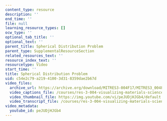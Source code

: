 ```yaml
---
content_type: resource
description: ''
end_time: ''
file: null
learning_resource_types: []
ocw_type: ''
optional_tab_title: ''
optional_text: ''
parent_title: Spherical Distribution Problem
parent_type: SupplementalResourceSection
related_resources_text: ''
resource_index_text: ''
resourcetype: Video
start_time: ''
title: Spherical Distribution Problem
uid: c54e2c79-a219-4100-3d31-8359dae2b67d
video_files:
  archive_url: https://archive.org/download/MITRES3-004F17/MITRES3_004F17_2012_healey_300k.mp4
  video_captions_file: /courses/res-3-004-visualizing-materials-science-fall-2017/c293cd55943555e9a41ed6fb4f5b3c2f_peJUDjHJGb4.vtt
  video_thumbnail_file: https://img.youtube.com/vi/peJUDjHJGb4/default.jpg
  video_transcript_file: /courses/res-3-004-visualizing-materials-science-fall-2017/12db719e7f02d6535d8076d9b5d8bc0a_peJUDjHJGb4.pdf
video_metadata:
  youtube_id: peJUDjHJGb4
---
```


